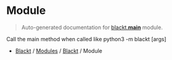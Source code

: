 # Module

> Auto-generated documentation for [blackt.__main__](../../../blackt/__main__.py) module.

Call the main method when called like python3 -m blackt [args]

- [Blackt](../README.md#blackt-index) / [Modules](../MODULES.md#blackt-modules) / [Blackt](index.md#blackt) / Module
